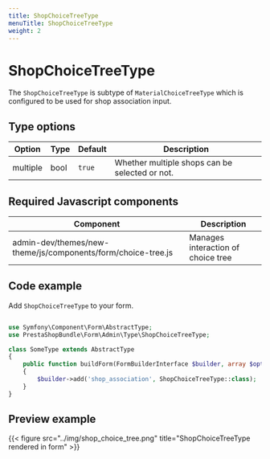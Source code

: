 ```yaml
---
title: ShopChoiceTreeType
menuTitle: ShopChoiceTreeType
weight: 2
---
```


# ShopChoiceTreeType

The `ShopChoiceTreeType` is subtype of `MaterialChoiceTreeType` which is configured to be used for shop association input.

## Type options

| Option   | Type | Default | Description                                    |
| -------- | ---- | ------- | ---------------------------------------------- |
| multiple | bool | `true`  | Whether multiple shops can be selected or not. |

## Required Javascript components
    
| Component                                                    | Description                        |
| ------------------------------------------------------------ | ---------------------------------- |
| admin-dev/themes/new-theme/js/components/form/choice-tree.js | Manages interaction of choice tree |

## Code example

Add `ShopChoiceTreeType` to your form.

```php

use Symfony\Component\Form\AbstractType;
use PrestaShopBundle\Form\Admin\Type\ShopChoiceTreeType;

class SomeType extends AbstractType
{
    public function buildForm(FormBuilderInterface $builder, array $options)
    {
        $builder->add('shop_association', ShopChoiceTreeType::class);
    }
}
```

## Preview example

{{< figure src="../img/shop_choice_tree.png" title="ShopChoiceTreeType rendered in form" >}}